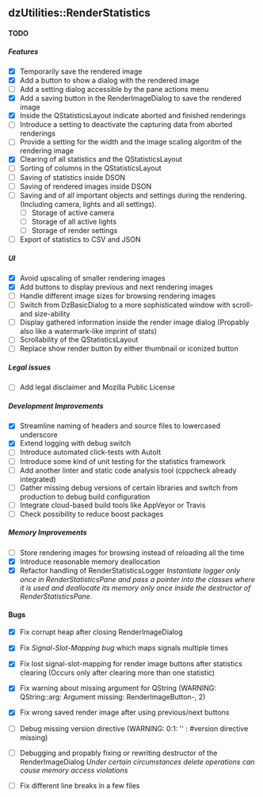 dzUtilities::RenderStatistics
---

#### TODO

##### Features
+ [x] Temporarily save the rendered image
+ [x] Add a button to show a dialog with the rendered image
+ [ ] Add a setting dialog accessible by the pane actions menu
+ [x] Add a saving button in the RenderImageDialog to save the rendered image
+ [x] Inside the QStatisticsLayout indicate aborted and finished renderings
+ [ ] Introduce a setting to deactivate the capturing data from aborted renderings
+ [ ] Provide a setting for the width and the image scaling algoritm of the rendering image
+ [x] Clearing of all statistics and the QStatisticsLayout
+ [ ] Sorting of columns in the QStatisticsLayout
+ [ ] Saving of statistics inside DSON
+ [ ] Saving of rendered images inside DSON
+ [ ] Saving and of all important objects and settings during the rendering. 
      (Including camera, lights and all settings).
  + [ ] Storage of active camera
  + [ ] Storage of all active lights
  + [ ] Storage of render settings
+ [ ] Export of statistics to CSV and JSON

##### UI
+ [x] Avoid upscaling of smaller rendering images
+ [x] Add buttons to display previous and next rendering images
+ [ ] Handle different image sizes for browsing rendering images
+ [ ] Switch from DzBasicDialog to a more sophisticated window with scroll- and size-ability
+ [ ] Display gathered information inside the render image dialog
      (Propably also like a watermark-like imprint of stats)
+ [ ] Scrollability of the QStatisticsLayout
+ [ ] Replace show render button by either thumbnail or iconized button

##### Legal issues
+ [ ] Add legal disclaimer and Mozilla Public License

##### Development Improvements
+ [x] Streamline naming of headers and source files to lowercased underscore
+ [x] Extend logging with debug switch
+ [ ] Introduce automated click-tests with AutoIt
+ [ ] Introduce some kind of unit testing for the statistics framework
+ [ ] Add another linter and static code analysis tool (cppcheck already integrated)
+ [ ] Gather missing debug versions of certain libraries and switch 
      from production to debug build configuration
+ [ ] Integrate cloud-based build tools like AppVeyor or Travis
+ [ ] Check possibility to reduce boost packages

##### Memory Improvements
+ [ ] Store rendering images for browsing instead of reloading all the time
+ [x] Introduce reasonable memory deallocation
+ [x] Refactor handling of RenderStatisticsLogger
      _Instantiate logger only once in RenderStatisticsPane and pass
      a pointer into the classes where it is used and deallocate its
      memory only once inside the destructor of RenderStatisticsPane._

#### Bugs
+ [x] Fix corrupt heap after closing RenderImageDialog
+ [x] Fix *Signal-Slot-Mapping bug* which maps signals multiple times
+ [x] Fix lost signal-slot-mapping for render image buttons after statistics clearing
      (Occurs only after clearing more than one statistic)
+ [x] Fix warning about missing argument for QString 
      (WARNING: QString::arg: Argument missing: RenderImageButton-, 2)
+ [x] Fix wrong saved render image after using previous/next buttons
+ [ ] Debug missing version directive (WARNING: 0:1: '' :  #version directive missing)
+ [ ] Debugging and propably fixing or rewriting destructor of the RenderImageDialog
      _Under certain circumstances delete operations can cause memory access violations_
+ [ ] Fix different line breaks in a few files

